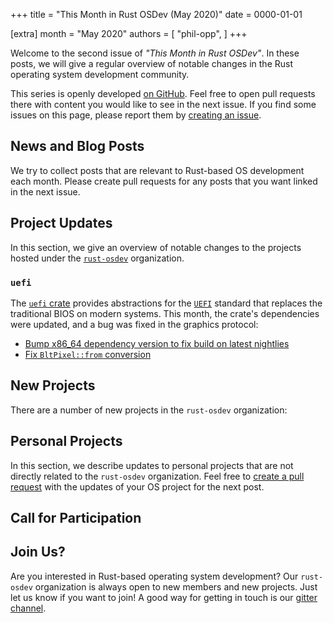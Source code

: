 +++
title = "This Month in Rust OSDev (May 2020)"
date = 0000-01-01

[extra]
month = "May 2020"
authors = [
    "phil-opp",
]
+++

Welcome to the second issue of _"This Month in Rust OSDev"_. In these posts, we will give a regular overview of notable changes in the Rust operating system development community.

<!-- more -->

This series is openly developed [on GitHub](https://github.com/rust-osdev/homepage/). Feel free to open pull requests there with content you would like to see in the next issue. If you find some issues on this page, please report them by [creating an issue](https://github.com/rust-osdev/homepage/issues/new).

<!--
    This is a draft for the upcoming "This Month in Rust OSDev (May 2020)" post.
    Feel free to create pull requests against the `next` branch to add your
    content here.

    Please take a look at the past posts on https://rust-osdev.com/ to see the
    general structure of these posts.
-->

## News and Blog Posts

We try to collect posts that are relevant to Rust-based OS development each month. Please create pull requests for any posts that you want linked in the next issue.


## Project Updates

In this section, we give an overview of notable changes to the projects hosted under the [`rust-osdev`] organization.

[`rust-osdev`]: https://github.com/rust-osdev/about

### `uefi`

The [`uefi` crate](https://github.com/rust-osdev/uefi-rs) provides abstractions for the [`UEFI`](https://en.wikipedia.org/wiki/Unified_Extensible_Firmware_Interface) standard that replaces the traditional BIOS on modern systems. This month, the crate's dependencies were updated, and a bug was fixed in the graphics protocol:

- [Bump x86_64 dependency version to fix build on latest nightlies](https://github.com/rust-osdev/uefi-rs/pull/134)
- [Fix `BltPixel::from` conversion](https://github.com/rust-osdev/uefi-rs/pull/135)

## New Projects

There are a number of new projects in the `rust-osdev` organization:


## Personal Projects

In this section, we describe updates to personal projects that are not directly related to the `rust-osdev` organization. Feel free to [create a pull request](https://github.com/rust-osdev/homepage/pulls) with the updates of your OS project for the next post.


## Call for Participation


## Join Us?

Are you interested in Rust-based operating system development? Our `rust-osdev` organization is always open to new members and new projects. Just let us know if you want to join! A good way for getting in touch is our [gitter channel](https://gitter.im/rust-osdev/Lobby).
